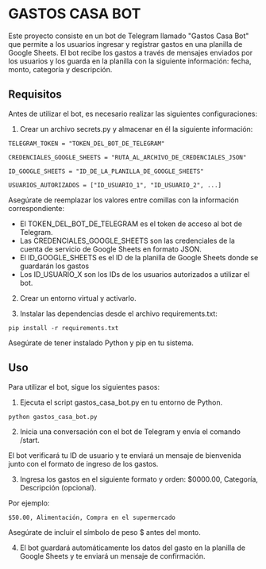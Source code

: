 # GASTOS CASA BOT

Este proyecto consiste en un bot de Telegram llamado "Gastos Casa Bot" que permite a los usuarios ingresar y registrar gastos en una planilla de Google Sheets. El bot recibe los gastos a través de mensajes enviados por los usuarios y los guarda en la planilla con la siguiente información: fecha, monto, categoría y descripción.

## Requisitos

Antes de utilizar el bot, es necesario realizar las siguientes configuraciones:

1. Crear un archivo secrets.py y almacenar en él la siguiente información:

`TELEGRAM_TOKEN = "TOKEN_DEL_BOT_DE_TELEGRAM"`

`CREDENCIALES_GOOGLE_SHEETS = "RUTA_AL_ARCHIVO_DE_CREDENCIALES_JSON"`

`ID_GOOGLE_SHEETS = "ID_DE_LA_PLANILLA_DE_GOOGLE_SHEETS"`

`USUARIOS_AUTORIZADOS = ["ID_USUARIO_1", "ID_USUARIO_2", ...]`

Asegúrate de reemplazar los valores entre comillas con la información correspondiente:
- El TOKEN_DEL_BOT_DE_TELEGRAM es el token de acceso al bot de Telegram. 
- Las CREDENCIALES_GOOGLE_SHEETS son las credenciales de la cuenta de servicio de Google Sheets en formato JSON.
- El ID_GOOGLE_SHEETS es el ID de la planilla de Google Sheets donde se guardarán los gastos
- Los ID_USUARIO_X son los IDs de los usuarios autorizados a utilizar el bot.

2. Crear un entorno virtual y activarlo.

3. Instalar las dependencias desde el archivo requirements.txt:

`pip install -r requirements.txt`

Asegúrate de tener instalado Python y pip en tu sistema.

## Uso

Para utilizar el bot, sigue los siguientes pasos:


1. Ejecuta el script gastos_casa_bot.py en tu entorno de Python.


`python gastos_casa_bot.py`


2. Inicia una conversación con el bot de Telegram y envía el comando /start.


El bot verificará tu ID de usuario y te enviará un mensaje de bienvenida junto con el formato de ingreso de los gastos.


3. Ingresa los gastos en el siguiente formato y orden: $0000.00, Categoría, Descripción (opcional).

Por ejemplo:

`$50.00, Alimentación, Compra en el supermercado`

Asegúrate de incluir el símbolo de peso $ antes del monto.


4. El bot guardará automáticamente los datos del gasto en la planilla de Google Sheets y te enviará un mensaje de confirmación.







